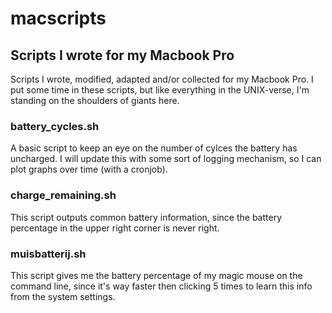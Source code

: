 # macscripts
## Scripts I wrote for my Macbook Pro

Scripts I wrote, modified, adapted and/or collected for my Macbook Pro. I put some time in these scripts, but like everything in the UNIX-verse, I'm standing on the shoulders of giants here.

### battery_cycles.sh

A basic script to keep an eye on the number of cylces the battery has uncharged. I will update this with some sort of logging mechanism, so I can plot graphs over time (with a cronjob).

### charge_remaining.sh

This script outputs common battery information, since the battery percentage in the upper right corner is never right.

### muisbatterij.sh

This script gives me the battery percentage of my magic mouse on the command line, since it's way faster then clicking 5 times to learn this info from the system settings.
